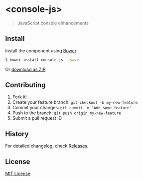 # &lt;console-js&gt;

> JavaScript console enhancements

## Install

Install the component using [Bower](http://bower.io/):

```sh
$ bower install console-js --save
```

Or [download as ZIP](https://github.com/jordifebrer/console-js/archive/master.zip).

## Contributing

1. Fork it!
2. Create your feature branch: `git checkout -b my-new-feature`
3. Commit your changes: `git commit -m 'Add some feature'`
4. Push to the branch: `git push origin my-new-feature`
5. Submit a pull request :D

## History

For detailed changelog, check [Releases](https://github.com/jordifebrer/console-js/releases).

## License

[MIT License](http://opensource.org/licenses/MIT)
